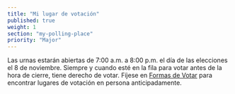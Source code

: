 ```yaml
---
title: "Mi lugar de votación"
published: true
weight: 1
section: "my-polling-place"
priority: "Major"
---
```


Las urnas estarán abiertas de 7:00 a.m. a 8:00 p.m. el día de las elecciones el 8 de noviembre. Siempre y cuando esté en la fila para votar antes de la hora de cierre, tiene derecho de votar. Fíjese en [Formas de Votar](#section-ways-to-vote) para encontrar lugares de votación en persona anticipadamente.  
